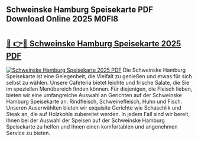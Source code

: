 ## Schweinske Hamburg Speisekarte PDF Download Online 2025 M0Fl8

# <h2><a href="http://gc7itq.nevu.top/?p=Schweinske+Hamburg+Speisekarte">🔗 👉🔴 Schweinske Hamburg Speisekarte 2025 PDF</a></h2>

[![Schweinske Hamburg Speisekarte 2025 PDF](https://i.imgur.com/dBaPXMq.png)](http://gc7itq.nevu.top/?p=Schweinske+Hamburg+Speisekarte)
Die Schweinske Hamburg Speisekarte ist eine Gelegenheit, die Vielfalt zu genießen und etwas für sich selbst zu wählen. Unsere Cafeteria bietet leichte und frische Salate, die Sie im speziellen Menübereich finden können. Für diejenigen, die Fleisch lieben, bieten wir eine umfangreiche Auswahl an Gerichten auf der Schweinske Hamburg Speisekarte an: Rindfleisch, Schweinefleisch, Huhn und Fisch. Unseren Auserwählten bieten wir exquisite Gerichte wie Schaschlik und Steak an, die auf Holzkohle zubereitet werden. In jedem Fall sind wir bereit, Ihnen bei der Auswahl der Speisen auf der Schweinske Hamburg Speisekarte zu helfen und Ihnen einen komfortablen und angenehmen Service zu bieten.
